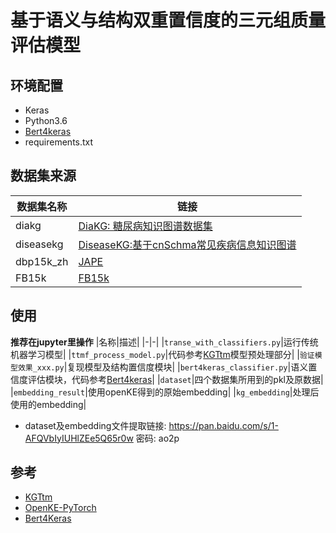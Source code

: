 # 基于语义与结构双重置信度的三元组质量评估模型

## 环境配置
* Keras
* Python3.6
* [Bert4keras](https://github.com/bojone/bert4keras)
* requirements.txt
## 数据集来源
|数据集名称|链接|
|-|-|
|diakg|[DiaKG: 糖尿病知识图谱数据集](http://openkg.cn/dataset/diakg)|
|diseasekg|[DiseaseKG:基于cnSchma常见疾病信息知识图谱](http://openkg.cn/dataset/disease-information)|
|dbp15k_zh|[JAPE](https://github.com/nju-websoft/JAPE)|
|FB15k|[FB15k](https://paperswithcode.com/dataset/fb15k)|
## 使用
**推荐在jupyter里操作**
|名称|描述|
|-|-|
|`transe_with_classifiers.py`|运行传统机器学习模型|
|`ttmf_process_model.py`|代码参考[KGTtm](https://github.com/TJUNLP/TTMF)模型预处理部分|
|`验证模型效果_xxx.py`|复现模型及结构置信度模块|
|`bert4keras_classifier.py`|语义置信度评估模块，代码参考[Bert4keras](https://github.com/bojone/bert4keras)|
|`dataset`|四个数据集所用到的pkl及原数据|
|`embedding_result`|使用openKE得到的原始embedding|
|`kg_embedding`|处理后使用的embedding|
* dataset及embedding文件提取链接: https://pan.baidu.com/s/1-AFQVbIyIUHlZEe5Q65r0w  密码: ao2p

## 参考
* [KGTtm](https://github.com/TJUNLP/TTMF)
* [OpenKE-PyTorch](https://github.com/thunlp/OpenKE)
* [Bert4Keras](https://github.com/bojone/bert4keras)
